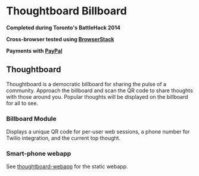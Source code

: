 Thoughtboard Billboard
=====================

**Completed during Toronto's BattleHack 2014**

**Cross-browser tested using [BrowserStack](http://www.browserstack.com/)**

**Payments with [PayPal](https://www.paypal.com/)**

## Thoughtboard
Thoughtboard is a democratic billboard for sharing the pulse of a community. Approach the billboard and scan the QR code to share thoughts with those around you. Popular thoughts will be displayed on the billboard for all to see.

### Billboard Module
Displays a unique QR code for per-user web sessions, a phone number for Twilio integration, and the current top thought.

### Smart-phone webapp
See [thoughtboard-webapp](https://github.com/Queens-Hacks/thoughtboard-webapp) for the static webapp.
